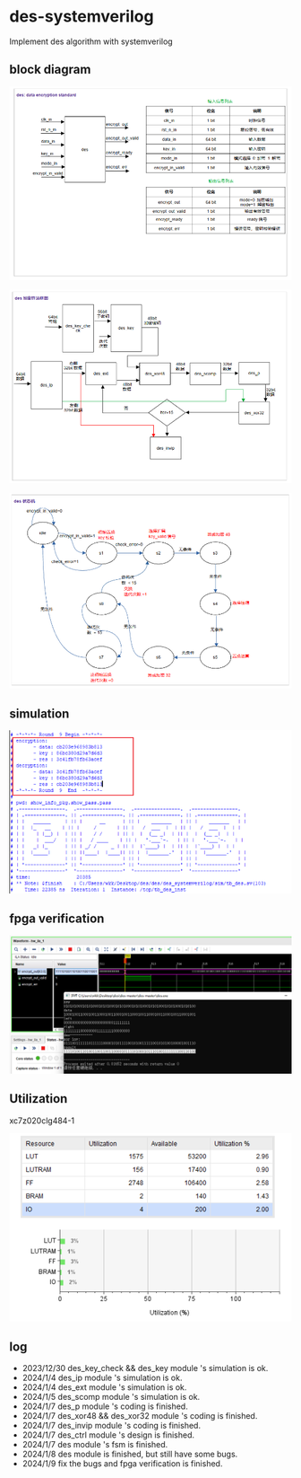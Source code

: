 # des-systemverilog

Implement des algorithm with systemverilog

## block diagram

![image-20240107063909169](pic/image-20240107063909169.png)

![image-20240107063935870](pic/image-20240107063935870.png)

![image-20240107064423724](pic/image-20240107064423724.png)

## simulation

![image-20240109160624304](pic/image-20240109160624304.png)

## fpga verification

![image-20240109200706092](pic/image-20240109200706092.png)

## Utilization

xc7z020clg484-1

![image-20240109201039178](pic/image-20240109201039178.png)

## log

- 2023/12/30 des_key_check && des_key  module 's simulation is ok.
- 2024/1/4  des_ip  module 's simulation is ok.
- 2024/1/4  des_ext  module 's simulation is ok.
- 2024/1/5  des_scomp  module 's simulation is ok.
- 2024/1/7  des_p  module 's coding is finished.
- 2024/1/7  des_xor48 && des_xor32  module 's coding is finished.
- 2024/1/7  des_invip  module 's coding is finished.
- 2024/1/7  des_ctrl  module 's design is finished.
- 2024/1/7  des module 's fsm is finished.
- 2024/1/8  des module is finished, but still have some bugs.
- 2024/1/9  fix the bugs and fpga verification is finished.
